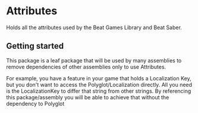 # Attributes
Holds all the attributes used by the Beat Games Library and Beat Saber.

## Getting started

This package is a leaf package that will be used by many assemblies to remove dependencies of other assemblies only to use Attributes.

For example, you have a feature in your game that holds a Localization Key, but you don't want to access the Polyglot/Localization directly.
All you need is the LocalizationKey to differ that string from other strings.
By referencing this package/assembly you will be able to achieve that without the dependency to Polyglot

